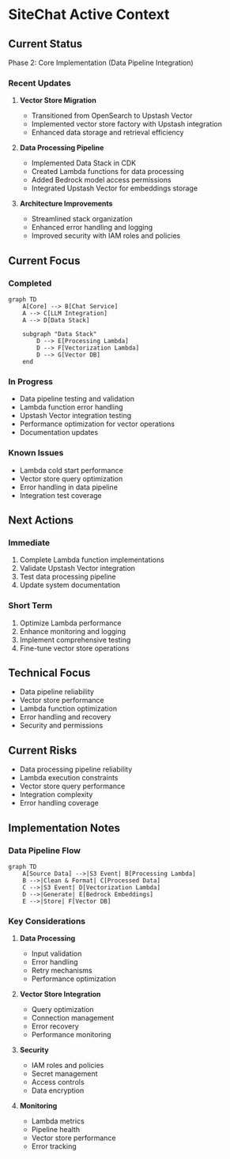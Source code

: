 # SiteChat Active Context

## Current Status
Phase 2: Core Implementation (Data Pipeline Integration)

### Recent Updates
1. **Vector Store Migration**
   - Transitioned from OpenSearch to Upstash Vector
   - Implemented vector store factory with Upstash integration
   - Enhanced data storage and retrieval efficiency

2. **Data Processing Pipeline**
   - Implemented Data Stack in CDK
   - Created Lambda functions for data processing
   - Added Bedrock model access permissions
   - Integrated Upstash Vector for embeddings storage

3. **Architecture Improvements**
   - Streamlined stack organization
   - Enhanced error handling and logging
   - Improved security with IAM roles and policies

## Current Focus

### Completed
```mermaid
graph TD
    A[Core] --> B[Chat Service]
    A --> C[LLM Integration]
    A --> D[Data Stack]
    
    subgraph "Data Stack"
        D --> E[Processing Lambda]
        D --> F[Vectorization Lambda]
        D --> G[Vector DB]
    end
```

### In Progress
- Data pipeline testing and validation
- Lambda function error handling
- Upstash Vector integration testing
- Performance optimization for vector operations
- Documentation updates

### Known Issues
- Lambda cold start performance
- Vector store query optimization
- Error handling in data pipeline
- Integration test coverage

## Next Actions

### Immediate
1. Complete Lambda function implementations
2. Validate Upstash Vector integration
3. Test data processing pipeline
4. Update system documentation

### Short Term
1. Optimize Lambda performance
2. Enhance monitoring and logging
3. Implement comprehensive testing
4. Fine-tune vector store operations

## Technical Focus
- Data pipeline reliability
- Vector store performance
- Lambda function optimization
- Error handling and recovery
- Security and permissions

## Current Risks
- Data processing pipeline reliability
- Lambda execution constraints
- Vector store query performance
- Integration complexity
- Error handling coverage

## Implementation Notes

### Data Pipeline Flow
```mermaid
graph TD
    A[Source Data] -->|S3 Event| B[Processing Lambda]
    B -->|Clean & Format| C[Processed Data]
    C -->|S3 Event| D[Vectorization Lambda]
    D -->|Generate| E[Bedrock Embeddings]
    E -->|Store| F[Vector DB]
```

### Key Considerations
1. **Data Processing**
   - Input validation
   - Error handling
   - Retry mechanisms
   - Performance optimization

2. **Vector Store Integration**
   - Query optimization
   - Connection management
   - Error recovery
   - Performance monitoring

3. **Security**
   - IAM roles and policies
   - Secret management
   - Access controls
   - Data encryption

4. **Monitoring**
   - Lambda metrics
   - Pipeline health
   - Vector store performance
   - Error tracking
